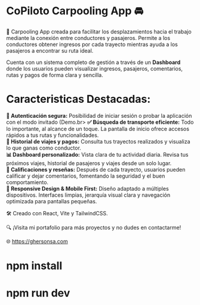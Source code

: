 # CoPiloto Carpooling App 🚘
📍 Carpooling App creada para facilitar los desplazamientos hacia el trabajo mediante la conexión entre conductores y pasajeros. Permite a los conductores obtener ingresos por cada trayecto mientras ayuda a los pasajeros a encontrar su ruta ideal.

Cuenta con un sistema completo de gestión a través de un **Dashboard** donde los usuarios pueden visualizar ingresos, pasajeros, comentarios, rutas y pagos de forma clara y sencilla.

# Caracteristicas Destacadas:

**🔏 Autenticación segura:** Posibilidad de iniciar sesión o probar la aplicación con el modo invitado (Demo.br>
**✅ Búsqueda de transporte eficiente:** Todo lo importante, al alcance de un toque. La pantalla de inicio ofrece accesos rápidos a tus rutas y funcionalidades.<br>
**🚗 Historial de viajes y pagos:** Consulta tus trayectos realizados y visualiza lo que ganas como conductor.<br>
**📊 Dashboard personalizado:** Vista clara de tu actividad diaria. Revisa tus próximos viajes, historial de pasajeros y viajes desde un solo lugar.<br>
**🌟 Calificaciones y reseñas:** Después de cada trayecto, usuarios pueden calificar y dejar comentarios, fomentando la seguridad y el buen comportamiento.<br>
**📱 Responsive Design & Mobile First:** Diseño adaptado a múltiples dispositivos. Interfaces limpias, jerarquía visual clara y navegación optimizada para pantallas pequeñas.<br>

🛠️ Creado con React, Vite y TailwindCSS.

🔍 ¡Visita mi portafolio para más proyectos y no dudes en contactarme!

🌐​ https://ghersonsa.com

# npm install
# npm run dev

